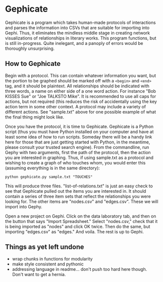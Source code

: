# Gephicate

Gephicate is a program which takes human-made protocols of interactions and parses the information into CSVs that are suitable for importing into Gephi. Thus, it eliminates the mindless middle stage in creating network visualizations of relationships in literary works. This program functions, but is still in-progress. Quite inelegant, and a panoply of errors would be thoroughly unsurprising.

## How to Gephicate

Begin with a protocol. This can contain whatever information you want, but the portion to be graphed should be marked off with a `<begin>` and `<end>` tag, and it should be plaintext. All relationships should be indicated with three words, a name on either side of a one word action. For instance "Bob KISSES Sue" or "Joe TALKSTO Mike". It is recommended to use all caps for actions, but not required (this reduces the risk of accidentally using the key action term in some other context. A protocol may include a variety of different actions. See "sample.txt" above for one possible example of what the final thing might look like.

Once you have the protocol, it is time to Gephicate. Gephicate is a Python script (thus you must have Python installed on your computer and have at least some idea of how to run scripts. Someday there will be a handy link here for those that are just getting started with Python, in the meantime, please consult your trusted search engine). From the commandline, run Gephy with two arguments, first the path of the protocol, then the action you are interested in graphing. Thus, if using sample.txt as a protocol and wishing to create a graph of who touches whom, you would enter this (assuming everything is in the same directory):

```
python gephicate.py sample.txt "TOUCHES"
```

This will produce three files. "list-of-relations.txt" is just an easy check to see that Gephicate pulled out the items you are interested in. It should contain a series of three item sets that reflect the relationships you were looking for. The other items are "nodes.csv" and "edges.csv". These we will import into Gephy.

Open a new project on Gephi. Click on the data laboratory tab, and then on the button that says "Import Spreadsheet." Select "nodes.csv," check that it is being imported as "nodes" and click OK twice. Then do the same, but importing "edges.csv" as "edges." And voila. The rest is up to Gephi.

## Things as yet left undone
- wrap chunks in functions for modularity
- make style consistent and pythonic
- addressing language in readme... don't push too hard here though. Don't want to get a hernia.